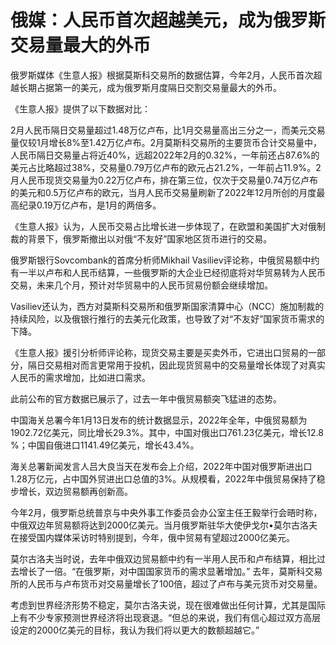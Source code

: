 # 俄媒：人民币首次超越美元，成为俄罗斯交易量最大的外币

俄罗斯媒体《生意人报》根据莫斯科交易所的数据估算，今年2月，人民币首次超越长期占据第一的美元，成为俄罗斯月度隔日交割交易量最大的外币。

《生意人报》提供了以下数据对比：

2月人民币隔日交易量超过1.48万亿卢布，比1月交易量高出三分之一，而美元交易量仅较1月增长8%至1.42万亿卢布。2月莫斯科交易所的主要货币合计交易量中，人民币隔日交易量占将近40%，远超2022年2月的0.32%，一年前还占87.6%的美元占比略超过38%，交易量0.79万亿卢布的欧元占21.2%，一年前占11.9%。2月人民币现货交易量为0.22万亿卢布，排在第三位，仅次于交易量0.74万亿卢布的美元和0.5万亿卢布的欧元，当月人民币交易量刷新了2022年12月所创的月度最高纪录0.19万亿卢布，是1月的两倍多。

《生意人报》认为，人民币交易占比增长进一步体现了，在欧盟和美国扩大对俄制裁的背景下，俄罗斯撤出以对俄“不友好”国家地区货币进行的交易。

俄罗斯银行Sovcombank的首席分析师Mikhail
Vasiliev评论称，中俄贸易额中约有一半以卢布和人民币结算，一些俄罗斯的大企业已经彻底将对华贸易转为人民币交易，未来几个月，预计对华贸易中的人民币贸易份额会继续增加。

Vasiliev还认为，西方对莫斯科交易所和俄罗斯国家清算中心（NCC）施加制裁的持续风险，以及俄银行推行的去美元化政策，也导致了对“不友好”国家货币需求的下降。

《生意人报》援引分析师评论称，现货交易主要是买卖外币，它进出口贸易的一部分，隔日交易相对而言更常用于投机，因此现货贸易中的交易量增长体现了对真实人民币的需求增加，比如进口需求。

此前公布的官方数据已展示了，过去一年中俄贸易额突飞猛进的态势。

中国海关总署今年1月13日发布的统计数据显示，2022年全年，中俄贸易额为1902.72亿美元，同比增长29.3%。其中，中国对俄出口761.23亿美元，增长12.8
%；中国自俄进口1141.49亿美元，增长43.4%。

海关总署新闻发言人吕大良当天在发布会上介绍，2022年中国对俄罗斯进出口1.28万亿元，占中国外贸进出口总值的3%。从规模看，2022年中俄贸易保持了稳步增长，双边贸易额再创新高。

今年2月，俄罗斯总统普京与中央外事工作委员会办公室主任王毅举行会晤时称，中俄双边年贸易额将达到2000亿美元。当月俄罗斯驻华大使伊戈尔•莫尔古洛夫在接受国内媒体采访时特别提到，今年，俄中贸易有望超过2000亿美元。

莫尔古洛夫当时说，去年中俄双边贸易额中约有一半用人民币和卢布结算，相比过去增长了一倍。“在俄罗斯，对中国国家货币的需求显著增加。”
去年，莫斯科交易所的人民币与卢布货币对交易量增长了100倍，超过了卢布与美元货币对交易量。

考虑到世界经济形势不稳定，莫尔古洛夫说，现在很难做出任何计算，尤其是国际上有不少专家预测世界经济将出现衰退。“但总的来说，我们有信心超过双方高层设定的2000亿美元的目标，我认为我们将以更大的数额超越它。”

